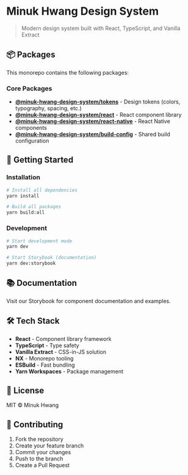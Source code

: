 # Minuk Hwang Design System

> Modern design system built with React, TypeScript, and Vanilla Extract

## 📦 Packages

This monorepo contains the following packages:

### Core Packages

- **[@minuk-hwang-design-system/tokens](./packages/tokens)** - Design tokens (colors, typography, spacing, etc.)
- **[@minuk-hwang-design-system/react](./packages/react)** - React component library
- **[@minuk-hwang-design-system/react-native](./packages/react-native)** - React Native components
- **[@minuk-hwang-design-system/build-config](./packages/build-config)** - Shared build configuration

## 🚀 Getting Started

### Installation

```bash
# Install all dependencies
yarn install

# Build all packages
yarn build:all
```

### Development

```bash
# Start development mode
yarn dev

# Start Storybook (documentation)
yarn dev:storybook
```

## 📚 Documentation

Visit our Storybook for component documentation and examples.

## 🛠 Tech Stack

- **React** - Component library framework
- **TypeScript** - Type safety
- **Vanilla Extract** - CSS-in-JS solution
- **NX** - Monorepo tooling
- **ESBuild** - Fast bundling
- **Yarn Workspaces** - Package management

## 📄 License

MIT © Minuk Hwang

## 🤝 Contributing

1. Fork the repository
2. Create your feature branch
3. Commit your changes
4. Push to the branch
5. Create a Pull Request
